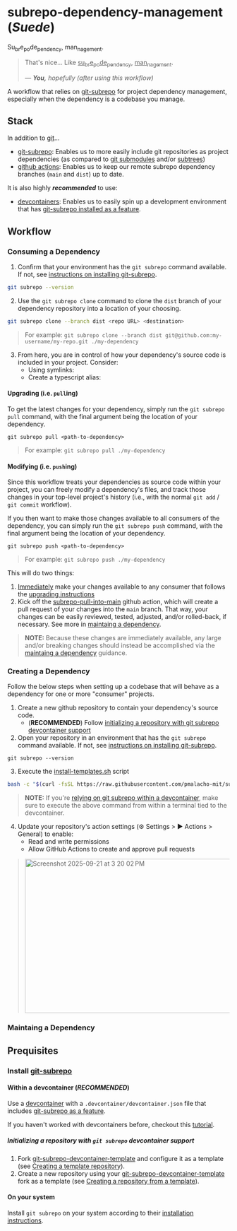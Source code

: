 # subrepo-dependency-management (_Suede_)

Su<sub>br</sub>e<sub>po</sub>de<sub>pendency</sub>, man<sub>nagement</sub>.

> That's nice... Like <ins>su<sub>br</sub>e<sub>po</sub>de<sub>pendency</sub></ins>, <ins>man<sub>nagement</sub></ins>.
> 
> — <cite><em><strong>You,</strong> hopefully</em> (after using this workflow)</cite>

A workflow that relies on [git-subrepo](https://github.com/ingydotnet/git-subrepo) for project dependency management, especially when the dependency is a codebase you manage. 

## Stack

In addition to [git](https://git-scm.com/)...

- [git-subrepo](https://github.com/ingydotnet/git-subrepo): Enables us to more easily include git repositories as project dependencies (as compared to [git submodules](https://www.atlassian.com/git/tutorials/git-submodule) and/or [subtrees](https://www.atlassian.com/git/tutorials/git-subtree))  
- [github actions](https://github.com/features/actions): Enables us to keep our remote subrepo dependency branches (`main` and `dist`) up to date.

It is also highly ***recommended*** to use:
- [devcontainers](https://containers.dev/): Enables us to easily spin up a development environment that has [git-subrepo installed as a feature](https://github.com/pmalacho-mit/devcontainer-features/tree/main/src/git-subrepo).

## Workflow

### Consuming a Dependency

1. Confirm that your environment has the `git subrepo` command available. If not, see [instructions on installing git-subrepo](#install-git-subrepo).

```bash
git subrepo --version
```

2. Use the `git subrepo clone` command to clone the `dist` branch of your dependency repository into a location of your choosing.

```bash
git subrepo clone --branch dist <repo URL> <destination>
```

> For example: `git subrepo clone --branch dist git@github.com:my-username/my-repo.git ./my-dependency`

3. From here, you are in control of how your dependency's source code is included in your project. Consider:
   - Using symlinks:
   - Create a typescript alias:

#### Upgrading (i.e. `pull`ing)

To get the latest changes for your dependency, simply run the `git subrepo pull` command, with the final argument being the location of your dependency.

```
git subrepo pull <path-to-dependency>
```

> For example: `git subrepo pull ./my-dependency`
 
#### Modifying (i.e. `push`ing)

Since this workflow treats your dependencies as source code within your project, you can freely modify a dependency's files, and track those changes in your top-level project's history (i.e., with the normal `git add` / `git commit` workflow).

If you then want to make those changes available to all consumers of the dependency, you can simply run the `git subrepo push` command, with the final argument being the location of your dependency.

```
git subrepo push <path-to-dependency>
```

> For example: `git subrepo push ./my-dependency`

This will do two things:

1. <u>Immediately</u> make your changes available to any consumer that follows the [upgrading instructions](#upgrading-ie-pulling)
2. Kick off the [subrepo-pull-into-main](https://github.com/pmalacho-mit/subrepo-dependency-management/blob/main/templates/dist/.github/workflows/subrepo-pull-into-main.yml) github action, which will create a pull request of your changes into the `main` branch. That way, your changes can be easily reviewed, tested, adjusted, and/or rolled-back, if necessary. See more in [maintaing a dependency](#maintaing-a-dependency).

> **NOTE:** Because these changes are immediately available, any large and/or breaking changes should instead be accomplished via the [maintaing a dependency](#maintaing-a-dependency) guidance.

### Creating a Dependency

Follow the below steps when setting up a codebase that will behave as a dependency for one or more "consumer" projects.

1. Create a new github repository to contain your dependency's source code.
   - (**RECOMMENDED**) Follow [initializing a repository with git subrepo devcontainer support](#initializing-a-repository-with-git-subrepo-devcontainer-support)
2. Open your repository in an environment that has the `git subrepo` command available. If not, see [instructions on installing git-subrepo](#install-git-subrepo).

```
git subrepo --version
```

3. Execute the [install-templates.sh](https://github.com/pmalacho-mit/subrepo-dependency-management/blob/main/scripts/install-templates.sh) script

```bash
bash -c "$(curl -fsSL https://raw.githubusercontent.com/pmalacho-mit/subrepo-dependency-management/refs/heads/main/scripts/install-templates.sh)"
```
> **NOTE:** If you're [relying on git subrepo within a devcontainer](), make sure to execute the above command from within a terminal tied to the devcontainer.

4. Update your repository's action settings (⚙️ Settings > ▶️ Actions > General) to enable:
   - Read and write permissions
   - Allow GitHub Actions to create and approve pull requests
> <img width="755" height="349" alt="Screenshot 2025-09-21 at 3 20 02 PM" src="https://github.com/user-attachments/assets/0595ad07-1bbb-4421-a876-161b2f1b1c24" />

### Maintaing a Dependency

## Prequisites

### Install [git-subrepo](https://github.com/ingydotnet/git-subrepo) 

#### Within a devcontainer (***RECOMMENDED***) 

Use a [devcontainer](https://containers.dev/) with a `.devcontainer/devcontainer.json` file that includes [git-subrepo as a feature](https://github.com/pmalacho-mit/devcontainer-features/tree/main/src/git-subrepo). 

If you haven't worked with devcontainers before, checkout this [tutorial](https://code.visualstudio.com/docs/devcontainers/tutorial).

##### Initializing a repository with `git subrepo` devcontainer support

1. Fork [git-subrepo-devcontainer-template](https://github.com/pmalacho-mit/git-subrepo-devcontainer-template) and configure it as a template (see [Creating a template repository](https://docs.github.com/en/repositories/creating-and-managing-repositories/creating-a-template-repository)). 
2. Create a new repository using your [git-subrepo-devcontainer-template](https://github.com/pmalacho-mit/git-subrepo-devcontainer-template) fork as a template (see [Creating a repository from a template](https://docs.github.com/en/repositories/creating-and-managing-repositories/creating-a-repository-from-a-template)).

#### On your system

Install `git subrepo` on your system according to their [installation instructions](https://github.com/ingydotnet/git-subrepo?tab=readme-ov-file#installation).
